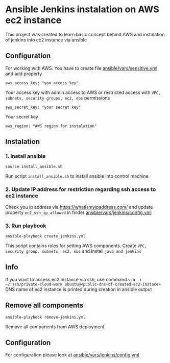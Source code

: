 # Ansible Jenkins instalation on AWS ec2 instance

This project was created to learn basic concept behind AWS and instalation of jenkins into ec2 instance via ansible

## Configuration

For working with AWS. You have to create file [ansible/vars/sensitive.yml](ansible/vars/sensitive.yml) and add property

    aws_access_key: "you access key"

Your access key with admin access to AWS or restricted access with `VPC, subnets, security groups, ec2, ebs` permissions

    aws_secret_key: "your secret key"

Your secret key

    aws_region: "AWS region for instalation"


## Instalation

### 1. Install ansible

    source install_ansible.sh

Run script `install_ansible.sh` to install ansible into control machine


### 2. Update IP address for restriction regarding ssh access to ec2 instance

Check you ip address via https://whatismyipaddress.com/ and update
property `ec2_ssh_ip_allowed` in folder [ansible/vars/jenkins/config.yml](ansible/vars/jenkins/config.yml)

### 3. Run playbook

    ansible-playbook create_jenkins.yml

This script contains roles for setting AWS components. Create `VPC, security group, subnets, ec2, ebs`
and install `java and jenkins`


## Info

If you want to access ec2 instance via ssh, use command `ssh -i ~/.ssh/private-cloud-work ubuntu@<public-dns-of-created-ec2-instace>`
DNS name of ec2 instance is printed during creation in ansible output

## Remove all components

    ansible-playbook remove-jenkins.yml

Remove all components from AWS deployment.

## Configuration

For configuration please look at [ansible/vars/jenkins/config.yml](ansible/vars/jenkins/config.yml)
